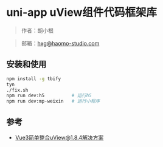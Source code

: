 # uni-app uView组件代码框架库

> 作者：胡小根

> 邮箱：hxg@haomo-studio.com

## 安装和使用

```bash
npm install -g tbify
tyn
./fix.sh
npm run dev:h5          # 运行h5
npm run dev:mp-weixin   # 运行小程序
```

## 参考

* [Vue3简单整合uView@1.8.4解决方案](https://blog.csdn.net/weixin_43272781/article/details/116867437)